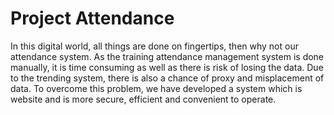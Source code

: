 # Project Attendance


In this digital world, all things are done on fingertips, then why not our attendance system. As the training attendance management system is done manually, it is time consuming as well as there is risk of losing the data. Due to the trending system, there is also a chance of proxy and misplacement of data. To overcome this problem, we have developed a system which is website and is more secure, efficient and convenient to operate. 

